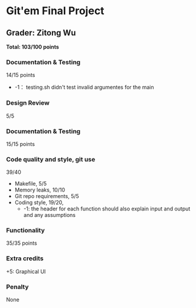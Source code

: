 # Git'em Final Project

## Grader: Zitong Wu


**Total: 103/100 points**  


### Documentation & Testing
14/15 points

* -1： testing.sh didn't test invalid argumentes for the main

### Design Review
5/5

### Documentation & Testing
15/15 points

### Code quality and style, git use
39/40
* Makefile, 5/5 
* Memory leaks, 10/10
* Git repo requirements, 5/5
* Coding style, 19/20, 
    * -1: the header for each function should also explain input and output and any assumptions

### Functionality
35/35 points

### Extra credits
+5: Graphical UI

### Penalty
None

